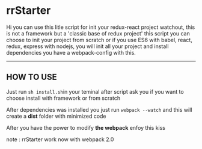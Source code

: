 rrStarter
===================


Hi you can use this litle script for init your redux-react project watchout, this is not a framework but a 'classic base of redux project' this script you can choose to init your project from scratch or if you use ES6 with babel, react, redux, express with nodejs, you will init all your project and install dependencies you have a webpack-config with this.

----------


HOW TO USE
-------------

Just run `sh install.sh`in your teminal after script ask you if you want to choose install with framework or from scratch

After dependencies was installed you just run `webpack --watch` and this will create a **dist** folder with minimized code

After you have the power to modify **the webpack** enfoy this kiss 

note : rrStarter work now with webpack 2.0